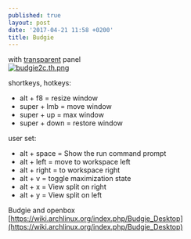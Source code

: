 ```yaml
---
published: true
layout: post
date: '2017-04-21 11:58 +0200'
title: Budgie
---
```

with [transparent](https://github.com/brontosaurusrex/postbang/blob/master/.config/gtk-3.0/gtk.css) panel  
[![budgie2c.th.png](https://cdn.scrot.moe/images/2017/04/21/budgie2c.th.png)](https://cdn.scrot.moe/images/2017/04/21/budgie2c.png)

shortkeys, hotkeys:

- alt + f8 = resize window
- super + lmb = move window
- super + up = max window
- super + down = restore window

user set:

- alt + space = Show the run command prompt
- alt + left = move to workspace left
- alt + right = to workspace right
- alt + v = toggle maximization state
- alt + x = View split on right
- alt + y = View split on left

Budgie and openbox  
[https://wiki.archlinux.org/index.php/Budgie_Desktop](https://wiki.archlinux.org/index.php/Budgie_Desktop)

